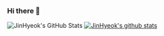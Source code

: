 ### Hi there 👋

![JinHyeok's GitHub Stats](https://github-readme-stats.vercel.app/api?username=LeeJinHyeok&show_icons=true&theme=radical)
[![JinHyeok's github stats](https://github-readme-stats.vercel.app/api?username=Lee-Jin-Hyeok)](https://github.com/anuraghazra/github-readme-stats)

<!--
**Lee-Jin-Hyeok/Lee-Jin-Hyeok** is a ✨ _special_ ✨ repository because its `README.md` (this file) appears on your GitHub profile.

Here are some ideas to get you started:

- 🔭 I’m currently working on ...
- 🌱 I’m currently learning ...
- 👯 I’m looking to collaborate on ...
- 🤔 I’m looking for help with ...
- 💬 Ask me about ...
- 📫 How to reach me: ...
- 😄 Pronouns: ...
- ⚡ Fun fact: ...
-->
